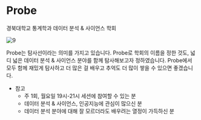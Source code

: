 # Probe
경북대학교 통계학과 데이터 분석 & 사이언스 학회

![9](https://github.com/KNU-Probe/2024_Probe_Spring/assets/154722795/72599890-6f46-4263-aa46-979524134dea)
                                                           
Probe는 탐사선이라는 의미를 가지고 있습니다.
Probe로 학회의 이름을 정한 것도, 넓디 넓은 데이터 분석 & 사이언스 분야를 함께 탐사해보고자 정하였습니다.
Probe에서 모두 함께 재밌게 탐사하고 더 많은 걸 배우고 추억도 더 많이 쌓을 수 있으면 좋겠습니다.








* 참고
  - 주 1회, 월요일 19시-21시 세션에 참여할 수 있는 분
  - 데이터 분석 & 사이언스, 인공지능에 관심이 많으신 분
  - 데이터 분석 분야에 대해 잘 모르더라도 배우려는 열정이 가득하신 분
  
